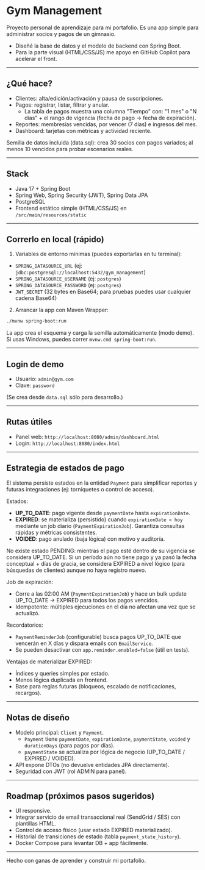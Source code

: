 # Gym Management

Proyecto personal de aprendizaje para mi portafolio. Es una app simple para administrar socios y pagos de un gimnasio.

- Diseñé la base de datos y el modelo de backend con Spring Boot.
- Para la parte visual (HTML/CSS/JS) me apoyo en GitHub Copilot para acelerar el front.

---

## ¿Qué hace?

- Clientes: alta/edición/activación y pausa de suscripciones.
- Pagos: registrar, listar, filtrar y anular.
  - La tabla de pagos muestra una columna "Tiempo" con: "1 mes" o "N días" + el rango de vigencia (fecha de pago → fecha de expiración).
- Reportes: membresías vencidas, por vencer (7 días) e ingresos del mes.
- Dashboard: tarjetas con métricas y actividad reciente.

Semilla de datos incluida (data.sql): crea 30 socios con pagos variados; al menos 10 vencidos para probar escenarios reales.

---

## Stack

- Java 17 + Spring Boot
- Spring Web, Spring Security (JWT), Spring Data JPA
- PostgreSQL
- Frontend estático simple (HTML/CSS/JS) en `/src/main/resources/static`

---

## Correrlo en local (rápido)

1) Variables de entorno mínimas (puedes exportarlas en tu terminal):

- `SPRING_DATASOURCE_URL` (ej: `jdbc:postgresql://localhost:5432/gym_management`)
- `SPRING_DATASOURCE_USERNAME` (ej: `postgres`)
- `SPRING_DATASOURCE_PASSWORD` (ej: `postgres`)
- `JWT_SECRET` (32 bytes en Base64; para pruebas puedes usar cualquier cadena Base64)

2) Arrancar la app con Maven Wrapper:

```bash
./mvnw spring-boot:run
```

La app crea el esquema y carga la semilla automáticamente (modo demo). Si usas Windows, puedes correr `mvnw.cmd spring-boot:run`.

---

## Login de demo

- Usuario: `admin@gym.com`
- Clave: `password`

(Se crea desde `data.sql` sólo para desarrollo.)

---

## Rutas útiles

- Panel web: `http://localhost:8080/admin/dashboard.html`
- Login: `http://localhost:8080/index.html`

---

## Estrategia de estados de pago

El sistema persiste estados en la entidad `Payment` para simplificar reportes y futuras integraciones (ej: torniquetes o control de acceso).

Estados:
- **UP_TO_DATE**: pago vigente desde `paymentDate` hasta `expirationDate`.
- **EXPIRED**: se materializa (persistido) cuando `expirationDate < hoy` mediante un job diario (`PaymentExpirationJob`). Garantiza consultas rápidas y métricas consistentes.
- **VOIDED**: pago anulado (baja lógica) con motivo y auditoría.

No existe estado PENDING: mientras el pago esté dentro de su vigencia se considera UP_TO_DATE. Si un período aún no tiene pago y ya pasó la fecha conceptual + días de gracia, se considera EXPIRED a nivel lógico (para búsquedas de clientes) aunque no haya registro nuevo.

Job de expiración:
- Corre a las 02:00 AM (`PaymentExpirationJob`) y hace un bulk update UP_TO_DATE → EXPIRED para todos los pagos vencidos.
- Idempotente: múltiples ejecuciones en el día no afectan una vez que se actualizó.

Recordatorios:
- `PaymentReminderJob` (configurable) busca pagos UP_TO_DATE que vencerán en X días y dispara emails con `EmailService`.
- Se pueden desactivar con `app.reminder.enabled=false` (útil en tests).

Ventajas de materializar EXPIRED:
- Índices y queries simples por estado.
- Menos lógica duplicada en frontend.
- Base para reglas futuras (bloqueos, escalado de notificaciones, recargos).

---

## Notas de diseño

- Modelo principal: `Client` y `Payment`.
  - `Payment` tiene `paymentDate`, `expirationDate`, `paymentState`, `voided` y `durationDays` (para pagos por días).
  - `paymentState` se actualiza por lógica de negocio (UP_TO_DATE / EXPIRED / VOIDED).
- API expone DTOs (no devuelve entidades JPA directamente).
- Seguridad con JWT (rol ADMIN para panel).

---

## Roadmap (próximos pasos sugeridos)

- UI responsive.
- Integrar servicio de email transaccional real (SendGrid / SES) con plantillas HTML.
- Control de acceso físico (usar estado EXPIRED materializado).
- Historial de transiciones de estado (tabla `payment_state_history`).
- Docker Compose para levantar DB + app fácilmente.

---

Hecho con ganas de aprender y construir mi portafolio.
